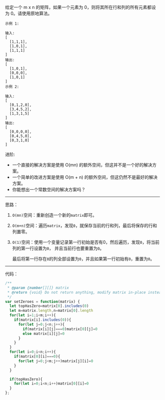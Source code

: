 给定一个 m x n 的矩阵，如果一个元素为 0，则将其所在行和列的所有元素都设为 0。请使用原地算法。

```
示例 1:

输入: 
[
  [1,1,1],
  [1,0,1],
  [1,1,1]
]
输出: 
[
  [1,0,1],
  [0,0,0],
  [1,0,1]
]
示例 2:

输入: 
[
  [0,1,2,0],
  [3,4,5,2],
  [1,3,1,5]
]
输出: 
[
  [0,0,0,0],
  [0,4,5,0],
  [0,3,1,0]
]
```

进阶:

* 一个直接的解决方案是使用  O(mn) 的额外空间，但这并不是一个好的解决方案。
* 一个简单的改进方案是使用 O(m + n) 的额外空间，但这仍然不是最好的解决方案。
* 你能想出一个常数空间的解决方案吗？

-----
思路：

1. `O(mn)`空间：重新创造一个新的`matrix`即可。
2. `O(m+n)`空间：遍历`matrix`，发现`0`，就保存当前的行和列，最后将保存的行和列置零。
3. `O(1)`空间：使用一个变量记录第一行初始是否有0，然后遍历，发现`0`，将当前列的第一行设置为`0`，
    并且当前行也要重置为`0`。
    
    最后将第一行存在`0`的列全部设置为`0`，并且如果第一行初始有`0`，重置为`0`。
    
-----
代码：

```js
/**
 * @param {number[][]} matrix
 * @return {void} Do not return anything, modify matrix in-place instead.
 */
var setZeroes = function(matrix) {
  let topHasZero=matrix[0].includes(0)
  let m=matrix.length,n=matrix[0].length
  for(let i=1;i<m;i++){
    if(matrix[i].includes(0)){
      for(let j=0;j<n;j++){
        if(matrix[i][j]===0)matrix[0][j]=0
        else matrix[i][j]=0
      }
    }
  }
  for(let i=0;i<n;i++){
    if(matrix[0][i]===0){
      for(let j=0;j<m;j++)matrix[j][i]=0
    }
  }

  if(topHasZero){
    for(let i=0;i<n;i++)matrix[0][i]=0
  }
};
```